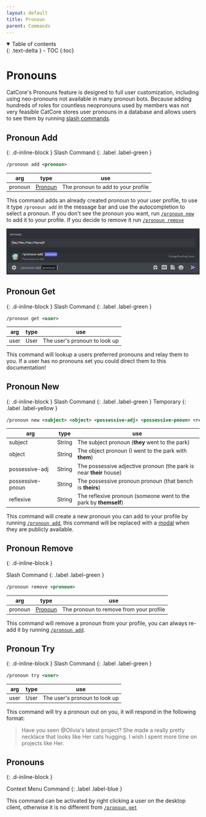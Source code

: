 ```yaml
---
layout: default
title: Pronoun
parent: Commands
---
```


<details open markdown="block">
  <summary>
    Table of contents
  </summary>
  {: .text-delta }
- TOC
{:toc}
</details>

# Pronouns

CatCore's Pronouns feature is designed to full user customization, including using neo-pronouns not available in many pronoun bots. Because adding hundreds of roles for countless neopronouns used by members was not very feasible CatCore stores user pronouns in a database and allows users to see them by running [slash commands](https://support.discord.com/hc/en-us/articles/1500000368501-Slash-Commands-FAQ).

## Pronoun Add 
{: .d-inline-block }
Slash Command
{: .label .label-green }

```xml
/pronoun add <pronoun> 
```

| arg     | type                                          | use                                |
|---------|-----------------------------------------------|------------------------------------|
| pronoun | [Pronoun](index.md#autocomplete-option-types) | The pronoun to add to your profile |

This command adds an already created pronoun to your user profile, to use it type ``/pronoun add`` in the message bar and use the autocompletion to select a pronoun. If you don't see the pronoun you want, run [``/pronoun new``](#pronoun-new) to add it to your profile. If you decide to remove it run [``/pronoun remove``](#pronoun-remove)

![Sample pronoun autocomplete](images/pronoun_add_select.png)

## Pronoun Get
{: .d-inline-block }
Slash Command
{: .label .label-green }

```xml
/pronoun get <user> 
```

| arg  | type | use                           |
|------|------|-------------------------------|
| user | User | The user's pronoun to look up |

This command will lookup a users preferred pronouns and relay them to you. If a user has no pronouns set you could direct them to this documentation!

## Pronoun New
{: .d-inline-block }
Slash Command
{: .label .label-green }
Temporary
{: .label .label-yellow }
```xml
/pronoun new <subject> <object> <possessive-adj> <possessive-pnoun> <reflexive>
```

| arg              | type   | use                                                                 |
|------------------|--------|---------------------------------------------------------------------|
| subject          | String | The subject pronoun (**they** went to the park)                     |
| object           | String | The object pronoun (I went to the park with **them**)               |
| possessive-adj   | String | The possessive adjective pronoun (the park is near **their** house) |
| possessive-pnoun | String | The possessive pronoun pronoun (that bench is **theirs**)           |
| reflexive        | String | The reflexive pronoun (someone went to the park by **themself**)    |

This command will create a new pronoun you can add to your profile by running [``/pronoun add``](#pronoun-add), this command will be replaced with a [modal](https://github.com/Discord-Net-Labs/Discord.Net-Labs/pull/428) when they are publicly available.

## Pronoun Remove
{: .d-inline-block }

Slash Command
{: .label .label-green }

```xml
/pronoun remove <pronoun> 
```

| arg     | type                                          | use                                     |
|---------|-----------------------------------------------|-----------------------------------------|
| pronoun | [Pronoun](index.md#autocomplete-option-types) | The pronoun to remove from your profile |

This command will remove a pronoun from your profile, you can always re-add it by running [``/pronoun add``](#pronoun-add).

## Pronoun Try
{: .d-inline-block }
Slash Command
{: .label .label-green }

```xml
/pronoun try <user> 
```

| arg  | type | use                           |
|------|------|-------------------------------|
| user | User | The user's pronoun to look up |

This command will try a pronoun out on you, it will respond in the following format:
> Have you seen @Olivia's latest project? She made a really pretty necklace that looks like Her cats hugging. I wish I spent more time on projects like Her.

## Pronouns
{: .d-inline-block }

Context Menu Command
{: .label .label-blue }

This command can be activated by right clicking a user on the desktop client, otherwise it is no different from [``/pronoun get``](#pronoun-get)
